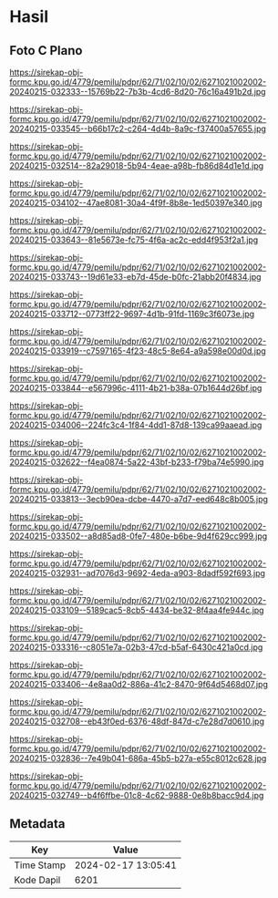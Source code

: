 # Hasil

## Foto C Plano

https://sirekap-obj-formc.kpu.go.id/4779/pemilu/pdpr/62/71/02/10/02/6271021002002-20240215-032333--15769b22-7b3b-4cd6-8d20-76c16a491b2d.jpg

https://sirekap-obj-formc.kpu.go.id/4779/pemilu/pdpr/62/71/02/10/02/6271021002002-20240215-033545--b66b17c2-c264-4d4b-8a9c-f37400a57655.jpg

https://sirekap-obj-formc.kpu.go.id/4779/pemilu/pdpr/62/71/02/10/02/6271021002002-20240215-032514--82a29018-5b94-4eae-a98b-fb86d84d1e1d.jpg

https://sirekap-obj-formc.kpu.go.id/4779/pemilu/pdpr/62/71/02/10/02/6271021002002-20240215-034102--47ae8081-30a4-4f9f-8b8e-1ed50397e340.jpg

https://sirekap-obj-formc.kpu.go.id/4779/pemilu/pdpr/62/71/02/10/02/6271021002002-20240215-033643--81e5673e-fc75-4f6a-ac2c-edd4f953f2a1.jpg

https://sirekap-obj-formc.kpu.go.id/4779/pemilu/pdpr/62/71/02/10/02/6271021002002-20240215-033743--19d61e33-eb7d-45de-b0fc-21abb20f4834.jpg

https://sirekap-obj-formc.kpu.go.id/4779/pemilu/pdpr/62/71/02/10/02/6271021002002-20240215-033712--0773ff22-9697-4d1b-91fd-1169c3f6073e.jpg

https://sirekap-obj-formc.kpu.go.id/4779/pemilu/pdpr/62/71/02/10/02/6271021002002-20240215-033919--c7597165-4f23-48c5-8e64-a9a598e00d0d.jpg

https://sirekap-obj-formc.kpu.go.id/4779/pemilu/pdpr/62/71/02/10/02/6271021002002-20240215-033844--e567996c-4111-4b21-b38a-07b1644d26bf.jpg

https://sirekap-obj-formc.kpu.go.id/4779/pemilu/pdpr/62/71/02/10/02/6271021002002-20240215-034006--224fc3c4-1f84-4dd1-87d8-139ca99aaead.jpg

https://sirekap-obj-formc.kpu.go.id/4779/pemilu/pdpr/62/71/02/10/02/6271021002002-20240215-032622--f4ea0874-5a22-43bf-b233-f79ba74e5990.jpg

https://sirekap-obj-formc.kpu.go.id/4779/pemilu/pdpr/62/71/02/10/02/6271021002002-20240215-033813--3ecb90ea-dcbe-4470-a7d7-eed648c8b005.jpg

https://sirekap-obj-formc.kpu.go.id/4779/pemilu/pdpr/62/71/02/10/02/6271021002002-20240215-033502--a8d85ad8-0fe7-480e-b6be-9d4f629cc999.jpg

https://sirekap-obj-formc.kpu.go.id/4779/pemilu/pdpr/62/71/02/10/02/6271021002002-20240215-032931--ad7076d3-9692-4eda-a903-8dadf592f693.jpg

https://sirekap-obj-formc.kpu.go.id/4779/pemilu/pdpr/62/71/02/10/02/6271021002002-20240215-033109--5189cac5-8cb5-4434-be32-8f4aa4fe944c.jpg

https://sirekap-obj-formc.kpu.go.id/4779/pemilu/pdpr/62/71/02/10/02/6271021002002-20240215-033316--c8051e7a-02b3-47cd-b5af-6430c421a0cd.jpg

https://sirekap-obj-formc.kpu.go.id/4779/pemilu/pdpr/62/71/02/10/02/6271021002002-20240215-033406--4e8aa0d2-886a-41c2-8470-9f64d5468d07.jpg

https://sirekap-obj-formc.kpu.go.id/4779/pemilu/pdpr/62/71/02/10/02/6271021002002-20240215-032708--eb43f0ed-6376-48df-847d-c7e28d7d0610.jpg

https://sirekap-obj-formc.kpu.go.id/4779/pemilu/pdpr/62/71/02/10/02/6271021002002-20240215-032836--7e49b041-686a-45b5-b27a-e55c8012c628.jpg

https://sirekap-obj-formc.kpu.go.id/4779/pemilu/pdpr/62/71/02/10/02/6271021002002-20240215-032749--b4f6ffbe-01c8-4c62-9888-0e8b8bacc9d4.jpg


## Metadata

| Key        | Value               |
| ---------- | ------------------- |
| Time Stamp | 2024-02-17 13:05:41 |
| Kode Dapil | 6201                |



